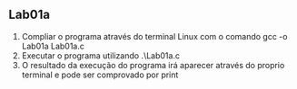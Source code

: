 ## Lab01a
1. Compliar o programa através do terminal Linux com o comando gcc -o Lab01a Lab01a.c
2. Executar o programa utilizando .\Lab01a.c
3. O resultado da execução do programa irá aparecer através do proprio terminal e pode ser comprovado por print
